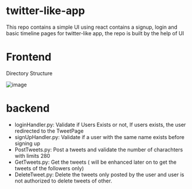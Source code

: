 # twitter-like-app

This repo contains a simple UI using react contains a signup, login and basic timeline pages for twitter-like app, the repo is built by the help of UI

# Frontend 
Directory Structure 


![image](https://github.com/user-attachments/assets/a256bf94-ce91-42ee-bf81-0ae22290024a)

# backend

- loginHandler.py: Validate if Users Exists or not, If users exists, the user redirected to the TweetPage
- signUpHandler.py: Validate if a user with the same name exists before signing up 
- PostTweets.py: Post a tweets and validate the number of charachters with  limits 280
- GetTweets.py: Get the tweets ( will be enhanced later on to get the tweets of the followers only)
- DeleteTweet.py: Delete the tweets only posted by the user and user is not authorized to delete tweets of other.
